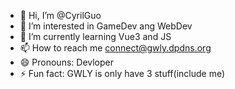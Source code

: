- 👋 Hi, I’m @CyrilGuo
- 👀 I’m interested in GameDev ang WebDev
- 🌱 I’m currently learning Vue3 and JS
- 📫 How to reach me connect@gwly.dpdns.org
- 😄 Pronouns: Devloper
- ⚡ Fun fact: GWLY is only have 3 stuff(include me)
